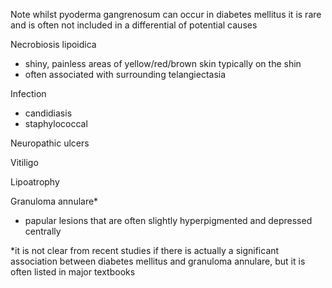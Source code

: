 Note whilst pyoderma gangrenosum can occur in diabetes mellitus it is rare and is often not included in a differential of potential causes  
  
Necrobiosis lipoidica  
* shiny, painless areas of yellow/red/brown skin typically on the shin
* often associated with surrounding telangiectasia

  
Infection  
* candidiasis
* staphylococcal

  
Neuropathic ulcers  
  
Vitiligo  
  
Lipoatrophy  
  
Granuloma annulare\*  
* papular lesions that are often slightly hyperpigmented and depressed centrally

  
\*it is not clear from recent studies if there is actually a significant association between diabetes mellitus and granuloma annulare, but it is often listed in major textbooks